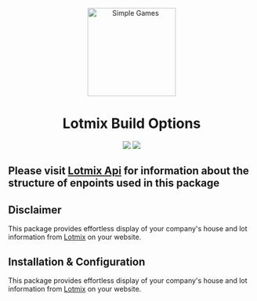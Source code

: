 <p align="center"><img src="https://www.lotmix.com.au/" alt="Simple Games" width="180">
</p>

<h1 align="center">Lotmix Build Options</h1>

<p align="center">
<img src="https://img.shields.io/badge/licence-Lotmix-green">
<img src="https://img.shields.io/badge/dependencies-jquery%20%3E%3D%203.0-blue">
</p>

## Please visit [Lotmix Api](https://lotmix.com.au/api/v1/docs) for information about the structure of enpoints used in this package

## Disclaimer
This package provides effortless display of your company's house and lot information from [Lotmix](https://lotmix.com.au) on your website.

## Installation & Configuration
This package provides effortless display of your company's house and lot information from [Lotmix](https://lotmix.com.au) on your website.
